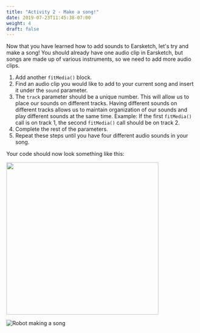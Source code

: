 ```yaml
---
title: "Activity 2 - Make a song!"
date: 2019-07-23T11:45:38-07:00
weight: 4
draft: false
---
```


Now that you have learned how to add sounds to Earsketch, let's try and make a song! You should already have one audio clip in Earsketch, but songs are made up of various instruments, so we need to add more audio clips.

1. Add another `fitMedia()` block.
2. Find an audio clip you would like to add to your current song and insert it under the `sound` parameter.
3. The `track` parameter should be a unique number. This will allow us to place our sounds on different tracks. Having different sounds on different tracks allows us to maintain organization of our sounds and play different sounds at the same time. Example: If the first `fitMedia()` call is on track 1, the second `fitMedia()` call should be on track 2.
4. Complete the rest of the parameters.
5. Repeat these steps until you have four different audio sounds in your song.

Your code should now look something like this:

<img src="../img/screenshot-fit-media-2.png" height="400"/>

![Robot making a song](https://media.giphy.com/media/9RJRzvIuKGrL3tAchc/giphy.gif)
